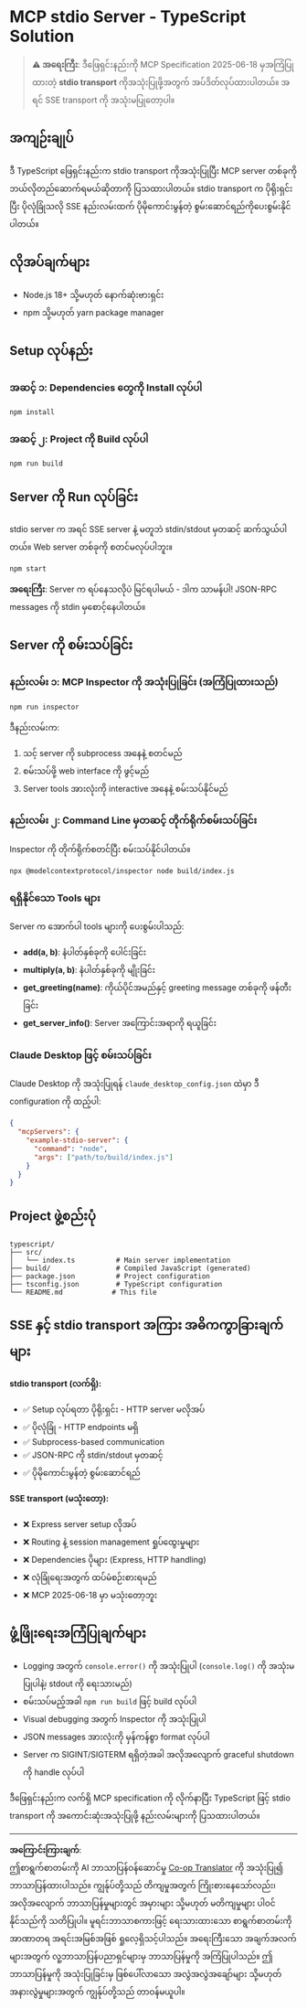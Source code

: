 <!--
CO_OP_TRANSLATOR_METADATA:
{
  "original_hash": "9d799c4a30a8383e0a74af9153262972",
  "translation_date": "2025-08-26T20:14:47+00:00",
  "source_file": "03-GettingStarted/05-stdio-server/solution/typescript/README.md",
  "language_code": "my"
}
-->
# MCP stdio Server - TypeScript Solution

> **⚠️ အရေးကြီး**: ဒီဖြေရှင်းနည်းကို MCP Specification 2025-06-18 မှအကြံပြုထားတဲ့ **stdio transport** ကိုအသုံးပြုဖို့အတွက် အပ်ဒိတ်လုပ်ထားပါတယ်။ အရင် SSE transport ကို အသုံးမပြုတော့ပါ။

## အကျဉ်းချုပ်

ဒီ TypeScript ဖြေရှင်းနည်းက stdio transport ကိုအသုံးပြုပြီး MCP server တစ်ခုကို ဘယ်လိုတည်ဆောက်ရမယ်ဆိုတာကို ပြသထားပါတယ်။ stdio transport က ပိုရိုးရှင်းပြီး ပိုလုံခြုံသလို SSE နည်းလမ်းထက် ပိုမိုကောင်းမွန်တဲ့ စွမ်းဆောင်ရည်ကိုပေးစွမ်းနိုင်ပါတယ်။

## လိုအပ်ချက်များ

- Node.js 18+ သို့မဟုတ် နောက်ဆုံးဗားရှင်း
- npm သို့မဟုတ် yarn package manager

## Setup လုပ်နည်း

### အဆင့် ၁: Dependencies တွေကို Install လုပ်ပါ

```bash
npm install
```

### အဆင့် ၂: Project ကို Build လုပ်ပါ

```bash
npm run build
```

## Server ကို Run လုပ်ခြင်း

stdio server က အရင် SSE server နဲ့ မတူဘဲ stdin/stdout မှတဆင့် ဆက်သွယ်ပါတယ်။ Web server တစ်ခုကို စတင်မလုပ်ပါဘူး။

```bash
npm start
```

**အရေးကြီး**: Server က ရပ်နေသလိုပဲ မြင်ရပါမယ် - ဒါက သာမန်ပါ! JSON-RPC messages ကို stdin မှစောင့်နေပါတယ်။

## Server ကို စမ်းသပ်ခြင်း

### နည်းလမ်း ၁: MCP Inspector ကို အသုံးပြုခြင်း (အကြံပြုထားသည်)

```bash
npm run inspector
```

ဒီနည်းလမ်းက:
1. သင့် server ကို subprocess အနေနဲ့ စတင်မည်
2. စမ်းသပ်ဖို့ web interface ကို ဖွင့်မည်
3. Server tools အားလုံးကို interactive အနေနဲ့ စမ်းသပ်နိုင်မည်

### နည်းလမ်း ၂: Command Line မှတဆင့် တိုက်ရိုက်စမ်းသပ်ခြင်း

Inspector ကို တိုက်ရိုက်စတင်ပြီး စမ်းသပ်နိုင်ပါတယ်။

```bash
npx @modelcontextprotocol/inspector node build/index.js
```

### ရရှိနိုင်သော Tools များ

Server က အောက်ပါ tools များကို ပေးစွမ်းပါသည်:

- **add(a, b)**: နံပါတ်နှစ်ခုကို ပေါင်းခြင်း
- **multiply(a, b)**: နံပါတ်နှစ်ခုကို မျိုးခြင်း  
- **get_greeting(name)**: ကိုယ်ပိုင်အမည်နှင့် greeting message တစ်ခုကို ဖန်တီးခြင်း
- **get_server_info()**: Server အကြောင်းအရာကို ရယူခြင်း

### Claude Desktop ဖြင့် စမ်းသပ်ခြင်း

Claude Desktop ကို အသုံးပြုရန် `claude_desktop_config.json` ထဲမှာ ဒီ configuration ကို ထည့်ပါ:

```json
{
  "mcpServers": {
    "example-stdio-server": {
      "command": "node",
      "args": ["path/to/build/index.js"]
    }
  }
}
```

## Project ဖွဲ့စည်းပုံ

```
typescript/
├── src/
│   └── index.ts          # Main server implementation
├── build/                # Compiled JavaScript (generated)
├── package.json          # Project configuration
├── tsconfig.json         # TypeScript configuration
└── README.md            # This file
```

## SSE နှင့် stdio transport အကြား အဓိကကွာခြားချက်များ

**stdio transport (လက်ရှိ):**
- ✅ Setup လုပ်ရတာ ပိုရိုးရှင်း - HTTP server မလိုအပ်
- ✅ ပိုလုံခြုံ - HTTP endpoints မရှိ
- ✅ Subprocess-based communication
- ✅ JSON-RPC ကို stdin/stdout မှတဆင့်
- ✅ ပိုမိုကောင်းမွန်တဲ့ စွမ်းဆောင်ရည်

**SSE transport (မသုံးတော့):**
- ❌ Express server setup လိုအပ်
- ❌ Routing နဲ့ session management ရှုပ်ထွေးမှုများ
- ❌ Dependencies ပိုများ (Express, HTTP handling)
- ❌ လုံခြုံရေးအတွက် ထပ်မံစဉ်းစားရမည်
- ❌ MCP 2025-06-18 မှာ မသုံးတော့ဘူး

## ဖွံ့ဖြိုးရေးအကြံပြုချက်များ

- Logging အတွက် `console.error()` ကို အသုံးပြုပါ (`console.log()` ကို အသုံးမပြုပါနဲ့၊ stdout ကို ရေးသားမည်)
- စမ်းသပ်မည့်အခါ `npm run build` ဖြင့် build လုပ်ပါ
- Visual debugging အတွက် Inspector ကို အသုံးပြုပါ
- JSON messages အားလုံးကို မှန်ကန်စွာ format လုပ်ပါ
- Server က SIGINT/SIGTERM ရရှိတဲ့အခါ အလိုအလျောက် graceful shutdown ကို handle လုပ်ပါ

ဒီဖြေရှင်းနည်းက လက်ရှိ MCP specification ကို လိုက်နာပြီး TypeScript ဖြင့် stdio transport ကို အကောင်းဆုံးအသုံးပြုဖို့ နည်းလမ်းများကို ပြသထားပါတယ်။

---

**အကြောင်းကြားချက်**:  
ဤစာရွက်စာတမ်းကို AI ဘာသာပြန်ဝန်ဆောင်မှု [Co-op Translator](https://github.com/Azure/co-op-translator) ကို အသုံးပြု၍ ဘာသာပြန်ထားပါသည်။ ကျွန်ုပ်တို့သည် တိကျမှုအတွက် ကြိုးစားနေသော်လည်း၊ အလိုအလျောက် ဘာသာပြန်မှုများတွင် အမှားများ သို့မဟုတ် မတိကျမှုများ ပါဝင်နိုင်သည်ကို သတိပြုပါ။ မူရင်းဘာသာစကားဖြင့် ရေးသားထားသော စာရွက်စာတမ်းကို အာဏာတရ အရင်းအမြစ်အဖြစ် ရှုလေ့ရှိသင့်ပါသည်။ အရေးကြီးသော အချက်အလက်များအတွက် လူ့ဘာသာပြန်ပညာရှင်များမှ ဘာသာပြန်မှုကို အကြံပြုပါသည်။ ဤဘာသာပြန်မှုကို အသုံးပြုခြင်းမှ ဖြစ်ပေါ်လာသော အလွဲအလွဲအချော်များ သို့မဟုတ် အနားလွဲမှုများအတွက် ကျွန်ုပ်တို့သည် တာဝန်မယူပါ။